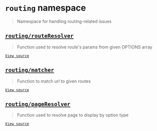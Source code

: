 # `routing` namespace

> Namespace for handling routing-related issues

## [`routing/routeResolver`](routeResolver.md)

> Function used to resolve route's params from given OPTIONS array

[`View source`](../../../src/routing/routeResolver.js)

## [`routing/matcher`](matcher.md)

> Function to match url to given routes

[`View source`](../../../src/routing/matcher.js)

## [`routing/pageResolver`](pageResolver.md)

> Function used to resolve page to display by option type

[`View source`](../../../src/routing/pageResolver.js)

